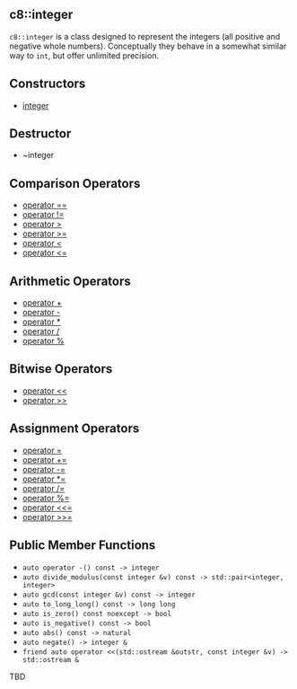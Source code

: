 ## c8::integer ##

`c8::integer` is a class designed to represent the integers (all positive and negative whole numbers).  Conceptually they behave in a somewhat similar way to `int`, but offer unlimited precision.

## Constructors ##

* [integer](c8_integer_integer)

## Destructor ##

* ~integer

## Comparison Operators ##

* [operator ==](c8_integer_operator_eqeq)
* [operator !=](c8_integer_operator_exeq)
* [operator >](c8_integer_operator_gt)
* [operator >=](c8_integer_operator_gteq)
* [operator &lt;](c8_integer_operator_lt)
* [operator &lt;=](c8_integer_operator_lteq)

## Arithmetic Operators ##

* [operator +](c8_integer_operator_pl)
* [operator -](c8_integer_operator_mi)
* [operator *](c8_integer_operator_mu)
* [operator /](c8_integer_operator_di)
* [operator %](c8_integer_operator_mo)

## Bitwise Operators ##

* [operator &lt;&lt;](c8_integer_operator_ltlt)
* [operator >>](c8_integer_operator_gtgt)

## Assignment Operators ##

* [operator =](c8_integer_operator_eq)
* [operator +=](c8_integer_operator_pleq)
* [operator -=](c8_integer_operator_mieq)
* [operator *=](c8_integer_operator_mueq)
* [operator /=](c8_integer_operator_dieq)
* [operator %=](c8_integer_operator_moeq)
* [operator &lt;&lt;=](c8_integer_operator_ltlteq)
* [operator >>=](c8_integer_operator_gtgteq)

## Public Member Functions ##

* `auto operator -() const -> integer`
* `auto divide_modulus(const integer &v) const -> std::pair<integer, integer>`
* `auto gcd(const integer &v) const -> integer`
* `auto to_long_long() const -> long long`
* `auto is_zero() const noexcept -> bool`
* `auto is_negative() const -> bool`
* `auto abs() const -> natural`
* `auto negate() -> integer &`
* `friend auto operator <<(std::ostream &outstr, const integer &v) -> std::ostream &`

TBD

